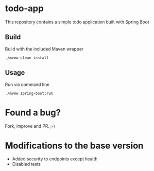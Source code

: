 # todo-app

This repository contains a simple todo application built with Spring Boot

## Build

Build with the included Maven wrapper

    ./mvnw clean install

## Usage

Run via command line

    ./mvnw spring-boot:run

# Found a bug?

Fork, improve and PR. ;-)

# Modifications to the base version
* Added security to endpoints except health
* Disabled tests
